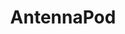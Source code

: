 ---
codehost: https://github.com/https://github.com/antennapod/AntennaPod
logohandle: antennapod
sort: antennapod
title: AntennaPod
twitter: https://x.com/antennapod
website: https://antennapod.org/
wikipedia: https://en.wikipedia.org/wiki/AntennaPod
---